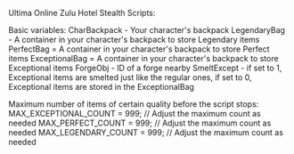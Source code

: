Ultima Online Zulu Hotel Stealth Scripts:

Basic variables:
CharBackpack - Your character's backpack
LegendaryBag - A container in your character's backpack to store Legendary items
PerfectBag = A container in your character's backpack to store Perfect items
ExceptionalBag = A container in your character's backpack to store Exceptional items
ForgeObj - ID of a forge nearby
SmeltExcept - if set to 1, Exceptional items are smelted just like the regular ones, if set to 0, Exceptional items are stored in the ExceptionalBag

Maximum number of items of certain quality before the script stops:
MAX_EXCEPTIONAL_COUNT = 999; // Adjust the maximum count as needed
MAX_PERFECT_COUNT = 999; // Adjust the maximum count as needed
MAX_LEGENDARY_COUNT = 999; // Adjust the maximum count as needed
